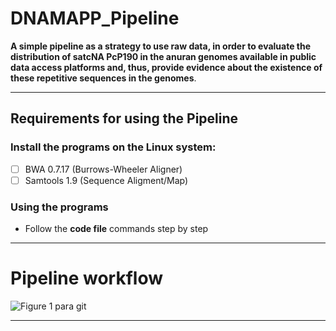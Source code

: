 # DNAMAPP_Pipeline
 
 **A simple pipeline as a strategy to use raw data, in order to evaluate the distribution of satcNA PcP190 in the anuran genomes available in public data access platforms and, thus, provide evidence about the existence of these repetitive sequences in the genomes**.
 
 ***
  ## Requirements for using the Pipeline
### Install the programs on the Linux system:
- [ ] BWA 0.7.17 (Burrows-Wheeler Aligner)
- [ ] Samtools 1.9 (Sequence Aligment/Map) 

### Using the programs
* Follow the __code file__ commands step by step

***
 # Pipeline workflow
 ![Figure 1 para git](https://user-images.githubusercontent.com/78439023/109512259-abb47680-7a82-11eb-9693-b0d35867820f.png)

 
 
 ***



 
 

